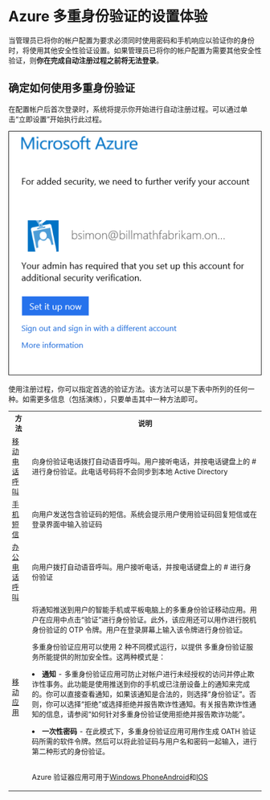 <properties 
	pageTitle="首次使用 Azure 多Multi-Factor Authentication 登录" 
	description="本页介绍用户首次登录时的体验。" 
	services="multi-factor-authentication" 
	documentationCenter="" 
	authors="billmath" 
	manager="terrylan" 
	editor="bryanla"/>

<tags 
	ms.service="multi-factor-authentication" 
	ms.date="06/30/2015" 
	wacn.date="12/17/2015"/>

# Azure 多重身份验证的设置体验

 当管理员已将你的帐户配置为要求必须同时使用密码和手机响应以验证你的身份时，将使用其他安全性验证设置。如果管理员已将你的帐户配置为需要其他安全性验证，则**你在完成自动注册过程之前将无法登录**。

## 确定如何使用多重身份验证

 在配置帐户后首次登录时，系统将提示你开始进行自动注册过程。可以通过单击“立即设置”开始执行此过程。

![设置](./media/multi-factor-authentication-end-user-first-time/first.png)

使用注册过程，你可以指定首选的验证方法。该方法可以是下表中所列的任何一种。如需更多信息（包括演练），只要单击其中一种方法即可。

<table class="table table-bordered table-striped table-condensed">
   <tr>
      <th>方法</th>
      <th>说明</th>
    
   </tr>
   <tr>
      <td><a href="/documentation/articles/multi-factor-authentication-end-user-first-time-mobile-phone">移动电话呼叫</a></td>
      <td>向身份验证电话拨打自动语音呼叫。用户接听电话，并按电话键盘上的 # 进行身份验证。此电话号码将不会同步到本地 Active Directory</td>

   </tr>
   <tr>
     <td><a href="/documentation/articles/multi-factor-authentication-end-user-first-time-mobile-phone">手机短信</a></td>
     <td>向用户发送包含验证码的短信。系统会提示用户使用验证码回复短信或在登录界面中输入验证码</td>
   </tr>
 <tr>
     <td><a href="/documentation/articles/multi-factor-authentication-end-user-first-time-office-phone">办公电话呼叫</a></td>
     <td>向用户拨打自动语音呼叫。用户接听电话，并按电话键盘上的 # 进行身份验证</td>
   </tr>
 <tr>
     <td><a href="/documentation/articles/multi-factor-authentication-end-user-first-time-mobile-app">移动应用</a>
     </td>
     <td> 将通知推送到用户的智能手机或平板电脑上的多重身份验证移动应用。用户在应用中点击“验证”进行身份验证。此外，该应用还可以用作进行脱机身份验证的 OTP 令牌。用户在登录屏幕上输入该令牌进行身份验证。<br><p> 多重身份验证应用可以使用 2 种不同模式运行，以提供 多重身份验证服务所能提供的附加安全性。这两种模式是：<li><b>通知</b> - 多重身份验证应用可防止对帐户进行未经授权的访问并停止欺诈性事务。此功能是使用推送到你的手机或已注册设备上的通知来完成的。你可以直接查看通知，如果该通知是合法的，则选择“身份验证”。否则，你可以选择“拒绝”或选择拒绝并报告欺诈性通知。有关报告欺诈性通知的信息，请参阅“如何针对多重身份验证使用拒绝并报告欺诈功能”。</li><p><li><b>一次性密码</b> - 在此模式下，多重身份验证应用可用作生成 OATH 验证码所需的软件令牌。然后可以将此验证码与用户名和密码一起输入，进行第二种形式的身份验证。</li><br><p> Azure 验证器应用可用于<a href="http://www.windowsphone.com/zh-cn/store/app/azure-authenticator/03a5b2bf-6066-418f-b569-e8aecbc06e50">Windows Phone</a><a href="https://play.google.com/store/apps/details?id=com.azure.authenticator">Android</a>和<a href="https://itunes.apple.com/us/app/azure-authenticator/id983156458">IOS</a>
    </td>
   </tr>
</table>
 

<!---HONumber=69-->